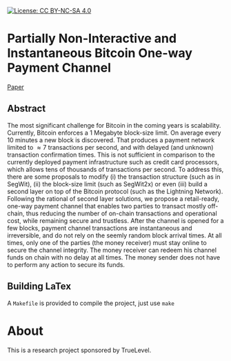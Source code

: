 [![License: CC BY-NC-SA 4.0](https://img.shields.io/badge/License-CC%20BY--NC--SA%204.0-lightgrey.svg)](https://creativecommons.org/licenses/by-nc-sa/4.0/)

Partially Non-Interactive and Instantaneous Bitcoin One-way Payment Channel
===

[Paper](./btc-channel.pdf)

## Abstract

The most significant challenge for Bitcoin in the coming years
is scalability. Currently, Bitcoin enforces a 1 Megabyte block-size limit. On
average every 10 minutes a new block is discovered. That produces a payment
network limited to $\approx7$ transactions per second, and with delayed (and
unknown) transaction confirmation times. This is not sufficient in comparison
to the currently deployed payment infrastructure such as credit card
processors, which allows tens of thousands of transactions per second. To
address this, there are some proposals to modify (i) the transaction structure
(such as in SegWit), (ii) the block-size limit (such as SegWit2x) or even
(iii) build a second layer on top of the Bitcoin protocol (such as the
Lightning Network). Following the rational of second layer solutions, we
propose a retail-ready, one-way payment channel that enables two parties to
transact mostly off-chain, thus reducing the number of on-chain transactions
and operational cost, while remaining secure and trustless. After the channel
is opened for a few blocks, payment channel transactions are instantaneous and
irreversible, and do not rely on the seemly random block arrival times. At all
times, only one of the parties (the money receiver) must stay online to secure
the channel integrity. The money receiver can redeem his channel funds on
chain with no delay at all times. The money sender does not have to perform
any action to secure its funds.

## Building LaTex

A `Makefile` is provided to compile the project, just use `make`

About
===

This is a research project sponsored by TrueLevel.
